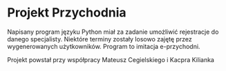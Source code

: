 # Projekt Przychodnia 

Napisany program  języku Python miał za zadanie umożliwić rejestracje do danego specjalisty. Niektóre terminy zostały losowo zajętę przez wygenerowanych użytkowników. Program to imitacja e-przychodni. 

Projekt powstał przy współpracy Mateusz Cegielskiego i Kacpra Kilianka 